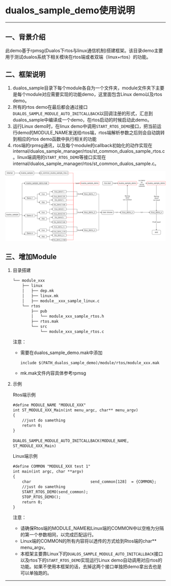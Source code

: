 ﻿# dualos_sample_demo使用说明

---

## 一、背景介绍

此demo基于rpmsg(Dualos下rtos与linux通信机制)搭建框架。该目录demo主要用于测试dualos系统下相关模块在rtos端或者双端（linux+rtos）的功能。

## 二、框架说明

1. dualos_sample目录下每个module各自为一个文件夹，module文件夹下主要是每个module对应需要实现的功能demo，这里面包含Linux demo以及rtos demo。
2. 所有的rtos demo在最后都会通过接口`DUALOS_SAMPLE_MODULE_AUTO_INITCALLBACK`以回调注册的形式，汇总到dualos_sample中编译成一个demo，在rtos启动的时候启动此demo。
3. 运行Linux demo时，在linux demo中调用`START_RTOS_DEMO`接口，把当前运行demo的MODULE_NAME发送给rtos端，rtos端解析参数之后则会自动跳转到相应的rtos demo函数中执行相关的功能
4. rtos端的rpmsg通讯，以及每个module的callback初始化的动作实现在internal/dualos_sample_manager/rtos/st_common_dualos_sample_rtos.c。linux端调用的`START_RTOS_DEMO`等接口实现在internal/dualos_sample_manager/rtos/st_common_dualos_sample.c。

![](mymedia/dualos_sample.png)

## 三、增加Module

1. 目录搭建
   
   ```
   └── module_xxx
       ├── linux
       │   ├── dep.mk
       │   ├── linux.mk
       │   ├── module__xxx_sample_linux.c
       └── rtos
           ├── pub
           │   └── module_xxx_sample_rtos.h
           ├── rtos.mak
           └── src
               └── module_xxx_sample_rtos.c
   ```
   
   注意：
   
   - 需要在dualos_sample_demo.mak中添加
     
     ```
     include $(PATH_dualos_sample_demo)/module/rtos/module_xxx.mak
     ```
   
   - mk.mak文件内容具体参考rpmsg

2. 示例
   
   Rtos端示例
   
   ```
   #define MODULE_NAME "MODULE_XXX"
   int ST_MODULE_XXX_Main(int menu_argc, char** menu_argv)
   {
       //just do samething
       return 0;
   }
   
   DUALOS_SAMPLE_MODULE_AUTO_INITCALLBACK(MODULE_NAME, ST_MODULE_XXX_Main)
   ```
   
   Linux端示例
   
   ```
   #define COMMON "MODULE_XXX test 1"
   int main(int argc, char **argv)
   {
       char                          send_common[128]  = {COMMON};
       //just do samething
       START_RTOS_DEMO(send_common);
       STOP_RTOS_DEMO();
       return 0;
   }
   ```
   
   注意：
   
   - 请确保Rtos端的MODULE_NAME和Linux端的COMMON中以空格为分隔的第一个参数相同，以完成匹配运行。
   - Linux端的COMMON的所有内容将以透传的方式给到Rtos端的char** menu_argv。
   - 本框架主要靠Linux下的`DUALOS_SAMPLE_MODULE_AUTO_INITCALLBACK`接口以及rtos下的`START_RTOS_DEMO`实现运行Linux demo自动调用对应rtos的功能。如果不使用本框架的话，去掉这两个接口单独把demo拿出去也是可以单独跑的。

---